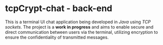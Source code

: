 # tcpCrypt-chat - back-end
This is a terminal UI chat application being developed in *Java* using *TCP sockets*. The project is a __work in progress__ and aims to enable secure and direct communication between users via the terminal, utilizing encryption to ensure the confidentiality of transmitted messages.
